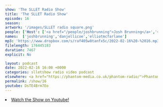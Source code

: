 ```yaml
---
show: 'The SLLET Radio Show'
title: 'The SLLET Radio Show'
episode: 16
season: 
artwork: '/images/SLLET radio square.png'
people: ['Host': ['<a href="/people/joshbrunning">Josh Brunning</a>','<a href="/people/danjellicoe">Dan Jellicoe</a>'], 'Guests': '<a href="/people/elliotmcfarlane">Elliot McFarlane</a>']
names:  ['joshbrunning','danjellicoe','elliotmcfarlane']
mp3: 'https://www.dropbox.com/s/raf405w8tanfx5c/2022-02-16%20-%2016.mp3?raw=1'
filelength: 176445183
duration: 7467
explicit: No

layout: podcast
date: 2022-02-16 16:00 +0000
categories: slletshow radio video podcast
elsewhere: <a href="https://phantom-media.co.uk/phantom-radio/">Phantom Media</a>
permalink: /show/16
youtube: DsTE4Brm7Eo
---
```


<li><a href="https://youtu.be/DsTE4Brm7Eo">Watch the Show on Youtube!</a></li>

